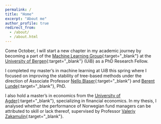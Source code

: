 ```yaml
---
permalink: /
title: "Home"
excerpt: "About me"
author_profile: true
redirect_from: 
  - /about/
  - /about.html
---
```

Come October, I will start a new chapter in my academic journey by becoming a part of the [Machine Learning Group](https://www.uib.no/fg/ml/130732/maskinl%C3%A6ringsgruppe#){:target="_blank"} at the [University of Bergen](https://www.uib.no){:target="_blank"} (UiB) as a PhD Research Fellow.

I completed my master’s in machine learning at UiB this spring where I focused on improving the stability of tree-based methods under the direction of Associate Professor [Nello Blaser](https://www.uib.no/personer/Nello.Blaser){:target="_blank"} and [Berent Lunde](https://berentlunde.netlify.app/){:target="_blank"}, PhD. 

I also hold a master’s in economics from the [University of Agder](https://www.uia.no){:target="_blank"}, specializing in financial economics. In my thesis, I analysed whether the performance of Norwegian fund managers can be attributed to skill or lack thereof, supervised by Professor [Valeriy Zakamulin](https://www.uia.no/kk/profil/valeriz){:target="_blank"}. 

